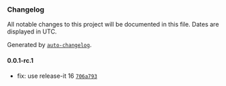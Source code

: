 ### Changelog

All notable changes to this project will be documented in this file. Dates are displayed in UTC.

Generated by [`auto-changelog`](https://github.com/CookPete/auto-changelog).

#### 0.0.1-rc.1

- fix: use release-it 16 [`706a793`](https://github.com/ebizbase/ebizbase/commit/706a79337d41759aa1f3dc6e99553aeabdd852a2)
